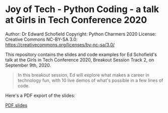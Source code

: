# Joy of Tech - Python Coding - a talk at Girls in Tech Conference 2020

Author: Dr Edward Schofield
Copyright: Python Charmers 2020
License: Creative Commons NC-BY-SA 3.0: https://creativecommons.org/licenses/by-nc-sa/3.0/

This repository contains the slides and code examples for Ed Schofield's talk at the Girls in Tech Conference 2020, Breakout Session Track 2, on September 9th, 2020.

> In this breakout session, Ed will explore what makes a career in technology
> fun, with 10 live demos of what's possible in a few lines of code.

Here's a PDF export of the slides:

[PDF slides](https://github.com/PythonCharmers/GirlsInTechConference2020/blob/master/Joy%20of%20Tech%20-%20Python%20coding%20slides.pdf)
